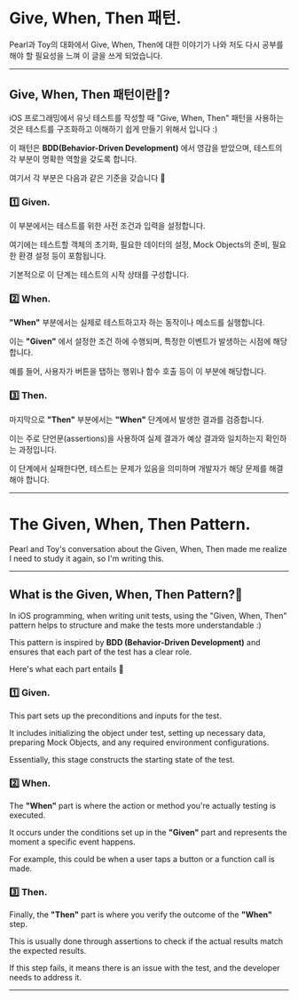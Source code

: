 # Give, When, Then 패턴.

Pearl과 Toy의 대화에서 Give, When, Then에 대한 이야기가 나와 저도 다시 공부를 해야 할 필요성을 느껴 이 글을 쓰게 되었습니다.

---

## Give, When, Then 패턴이란🤔?

iOS 프로그래밍에서 유닛 테스트를 작성할 때 "Give, When, Then" 패턴을 사용하는 것은 테스트를 구조화하고 이해하기 쉽게 만들기 위해서 입니다 :)

이 패턴은 **BDD(Behavior-Driven Development)** 에서 영감을 받았으며, 테스트의 각 부분이 명확한 역할을 갖도록 합니다.

여기서 각 부분은 다음과 같은 기준을 갖습니다 🙌

### 1️⃣ Given.

이 부분에서는 테스트를 위한 사전 조건과 입력을 설정합니다.

여기에는 테스트할 객체의 초기화, 필요한 데이터의 설정, Mock Objects의 준비, 필요한 환경 설정 등이 포함됩니다.

기본적으로 이 단계는 테스트의 시작 상태를 구성합니다.

### 2️⃣ When.

**"When"** 부분에서는 실제로 테스트하고자 하는 동작이나 메소드를 실행합니다.

이는 **"Given"** 에서 설정한 조건 하에 수행되며, 특정한 이벤트가 발생하는 시점에 해당합니다.

예를 들어, 사용자가 버튼을 탭하는 행위나 함수 호출 등이 이 부분에 해당합니다.

### 3️⃣ Then.

마지막으로 **"Then"** 부분에서는 **"When"** 단계에서 발생한 결과를 검증합니다.

이는 주로 단언문(assertions)을 사용하여 실제 결과가 예상 결과와 일치하는지 확인하는 과정입니다.

이 단계에서 실패한다면, 테스트는 문제가 있음을 의미하며 개발자가 해당 문제를 해결해야 합니다.

---

# The Given, When, Then Pattern.

Pearl and Toy's conversation about the Given, When, Then made me realize I need to study it again, so I'm writing this.

---

## What is the Given, When, Then Pattern?🤔

In iOS programming, when writing unit tests, using the "Given, When, Then" pattern helps to structure and make the tests more understandable :)

This pattern is inspired by **BDD (Behavior-Driven Development)** and ensures that each part of the test has a clear role.

Here's what each part entails 🙌

### 1️⃣ Given.

This part sets up the preconditions and inputs for the test.

It includes initializing the object under test, setting up necessary data, preparing Mock Objects, and any required environment configurations.

Essentially, this stage constructs the starting state of the test.

### 2️⃣ When.

The **"When"** part is where the action or method you're actually testing is executed.

It occurs under the conditions set up in the **"Given"** part and represents the moment a specific event happens.

For example, this could be when a user taps a button or a function call is made.

### 3️⃣ Then.

Finally, the **"Then"** part is where you verify the outcome of the **"When"** step.

This is usually done through assertions to check if the actual results match the expected results.

If this step fails, it means there is an issue with the test, and the developer needs to address it.

---
